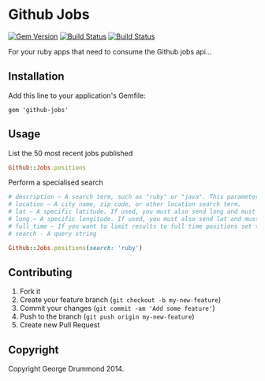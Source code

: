 # Github Jobs

[![Gem Version](https://badge.fury.io/rb/github-jobs.png)](http://badge.fury.io/rb/github-jobs) [![Build Status](https://travis-ci.org/georgedrummond/github-jobs.png)](https://travis-ci.org/georgedrummond/github-jobs) [![Build Status](https://travis-ci.org/georgedrummond/github-jobs.png)](https://travis-ci.org/georgedrummond/github-jobs)

For your ruby apps that need to consume the Github jobs api...

## Installation

Add this line to your application's Gemfile:

    gem 'github-jobs'

## Usage

List the 50 most recent jobs published

```ruby
Github::Jobs.positions
```

Perform a specialised search

```ruby
# description — A search term, such as "ruby" or "java". This parameter is aliased to search.
# location — A city name, zip code, or other location search term.
# lat — A specific latitude. If used, you must also send long and must not send location.
# long — A specific longitude. If used, you must also send lat and must not send location.
# full_time — If you want to limit results to full time positions set this parameter to 'true'.
# search - A query string

Github::Jobs.positions(search: 'ruby')
```

## Contributing

1. Fork it
2. Create your feature branch (`git checkout -b my-new-feature`)
3. Commit your changes (`git commit -am 'Add some feature'`)
4. Push to the branch (`git push origin my-new-feature`)
5. Create new Pull Request

## Copyright

Copyright George Drummond 2014.
